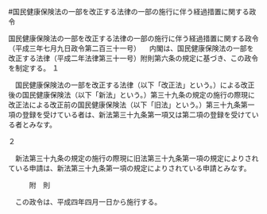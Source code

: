 #国民健康保険法の一部を改正する法律の一部の施行に伴う経過措置に関する政令



国民健康保険法の一部を改正する法律の一部の施行に伴う経過措置に関する政令
（平成三年七月九日政令第二百三十一号）
　内閣は、国民健康保険法の一部を改正する法律（平成二年法律第三十一号）附則第六条の規定に基づき、この政令を制定する。
１

　国民健康保険法の一部を改正する法律（以下「改正法」という。）による改正後の国民健康保険法（以下「新法」という。）第三十九条の規定の施行の際現に改正法による改正前の国民健康保険法（以下「旧法」という。）第三十九条第一項の登録を受けている者は、新法第三十九条第一項又は第二項の登録を受けている者とみなす。

２

　新法第三十九条の規定の施行の際現に旧法第三十九条第一項の規定によりされている申請は、新法第三十九条第一項の規定によりされている申請とみなす。




　　　附　則


　この政令は、平成四年四月一日から施行する。





